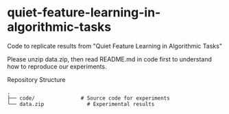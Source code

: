 # quiet-feature-learning-in-algorithmic-tasks

Code to replicate results from "Quiet Feature Learning in Algorithmic Tasks"

Please unzip data.zip, then read README.md in code first to understand how to reproduce our experiments.

Repository Structure
```
.
├── code/               # Source code for experiments
└── data.zip              # Experimental results
```


